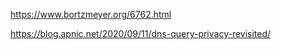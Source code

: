 https://www.bortzmeyer.org/6762.html

https://blog.apnic.net/2020/09/11/dns-query-privacy-revisited/